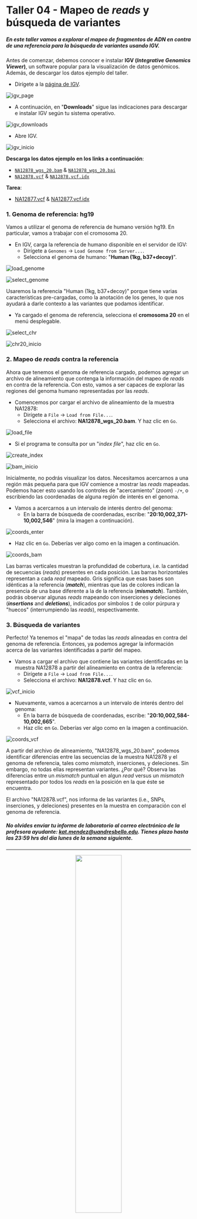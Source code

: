 # Taller 04 - Mapeo de _reads_ y búsqueda de variantes

##### En este taller vamos a explorar el mapeo de fragmentos de ADN en contra de una referencia para la búsqueda de variantes usando IGV.

Antes de comenzar, debemos conocer e instalar **IGV (_Integrative Genomics Viewer_)**, un software popular para la visualización de datos genómicos. Además, de descargar los datos ejemplo del taller.

* Dirígete a la [página de IGV](http://software.broadinstitute.org/software/igv/home).

![igv_page](https://github.com/BIOQ380/Taller/blob/master/images/igv_page.png?raw=true)

* A continuación, en "**Downloads**" sigue las indicaciones para descargar e instalar IGV según tu sistema operativo.

![igv_downloads](https://github.com/BIOQ380/Taller/blob/master/images/igv_downloads.png?raw=true)

* Abre IGV.

![igv_inicio](https://github.com/BIOQ380/Taller/blob/master/images/igv_inicio.png?raw=true)

**Descarga los datos ejemplo en los links a continuación**:

- [`NA12878_wgs_20.bam`](https://www.dropbox.com/s/0qoudc588jbpoqj/NA12878_wgs_20.bam?dl=0) & [`NA12878_wgs_20.bai`](https://www.dropbox.com/s/zjzs9pdmkwed2jg/NA12878_wgs_20.bai?dl=0)
- [`NA12878.vcf`](https://www.dropbox.com/s/46yko76zecjwic5/NA12878.vcf?dl=0) & [`NA12878.vcf.idx`](https://www.dropbox.com/s/12i8fzod36rv47l/NA12878.vcf.idx?dl=0)

**Tarea**:

- [NA12877.vcf](https://www.dropbox.com/s/vydmq4aaubt41bq/NA12877.vcf?dl=0) & [NA12877.vcf.idx](https://www.dropbox.com/s/811am9v6vrmss1g/NA12877.vcf.idx?dl=0)

### 1. Genoma de referencia: hg19

Vamos a utilizar el genoma de referencia de humano versión hg19. En particular, vamos a trabajar con el cromosoma 20.

* En IGV, carga la referencia de humano disponible en el servidor de IGV:
	* Dirígete a `Genomes` -> `Load Genome from Server...`.
	* Selecciona el genoma de humano: "**Human (1kg, b37+decoy)**".

![load_genome](https://us.v-cdn.net/5019796/uploads/FileUpload/50/ea77178d2c4407230d0a0282777951.png)

![select_genome](https://github.com/BIOQ380/Taller/blob/master/images/select_genome.png?raw=true)

Usaremos la referencia "Human (1kg, b37+decoy)" porque tiene varias características pre-cargadas, como la anotación de los genes, lo que nos ayudará a darle contexto a las variantes que podamos identificar.

* Ya cargado el genoma de referencia, selecciona el **cromosoma 20** en el menú desplegable.

![select_chr](https://github.com/BIOQ380/Taller/blob/master/images/select_chr.png?raw=true)

![chr20_inicio](https://github.com/BIOQ380/Taller/blob/master/images/chr20_inicio.png?raw=true)

### 2. Mapeo de _reads_ contra la referencia

Ahora que tenemos el genoma de referencia cargado, podemos agregar un archivo de alineamiento que contenga la información del mapeo de _reads_ en contra de la referencia. Con esto, vamos a ser capaces de explorar las regiones del genoma humano representadas por las _reads_.

* Comencemos por cargar el archivo de alineamiento de la muestra NA12878:
	* Dirígete a `File` -> `Load from File...`.
	* Selecciona el archivo: **NA12878_wgs_20.bam**. Y haz clic en `Go`.

![load_file](https://us.v-cdn.net/5019796/uploads/FileUpload/10/48eeee26b88c6acafde8a76e8da4dd.png)

* Si el programa te consulta por un "_index file_", haz clic en `Go`.

![create_index](https://github.com/BIOQ380/Taller/blob/master/images/create_index.png?raw=true)

![bam_inicio](https://github.com/BIOQ380/Taller/blob/master/images/bam_inicio.png?raw=true)

Inicialmente, no podrás visualizar los datos. Necesitamos acercarnos a una región más pequeña para que IGV comience a mostrar las _reads_ mapeadas. Podemos hacer esto usando los controles de "acercamiento" (_zoom_) `-/+`, o escribiendo las coordenadas de alguna región de interés en el genoma.

* Vamos a acercarnos a un intervalo de interés dentro del genoma:
	* En la barra de búsqueda de coordenadas, escribe: "**20:10,002,371-10,002,546**" (mira la imagen a continuación).

![coords_enter](https://github.com/BIOQ380/Taller/blob/master/images/coords_enter.png?raw=true)

* Haz clic en `Go`. Deberías ver algo como en la imagen a continuación.

![coords_bam](https://github.com/BIOQ380/Taller/blob/master/images/coords_bam.png?raw=true)

Las barras verticales muestran la profundidad de cobertura, i.e. la cantidad de secuencias (_reads_) presentes en cada posición. Las barras horizontales representan a cada _read_ mapeado. Gris significa que esas bases son idénticas a la referencia (**_match_**), mientras que las de colores indican la presencia de una base diferente a la de la referencia (**_mismatch_**). También, podrás observar algunas _reads_ mapeando con inserciones y deleciones (**_insertions_** and **_deletions_**), indicados por símbolos `I` de color púrpura y "huecos" (interrumpiendo las _reads_), respectivamente.

### 3. Búsqueda de variantes

Perfecto! Ya tenemos el "mapa" de todas las _reads_ alineadas en contra del genoma de referencia. Entonces, ya podemos agregar la información acerca de las variantes identificadas a partir del mapeo.

* Vamos a cargar el archivo que contiene las variantes identificadas en la muestra NA12878 a partir del alineamiento en contra de la referencia:
	* Dirígete a `File` -> `Load from File...`.
	* Selecciona el archivo: **NA12878.vcf**. Y haz clic en `Go`.

![vcf_inicio](https://github.com/BIOQ380/Taller/blob/master/images/vcf_inicio.png?raw=true)

* Nuevamente, vamos a acercarnos a un intervalo de interés dentro del genoma:
	* En la barra de búsqueda de coordenadas, escribe: "**20:10,002,584-10,002,665**".
	* Haz clic en `Go`. Deberías ver algo como en la imagen a continuación.

![coords_vcf](https://github.com/BIOQ380/Taller/blob/master/images/coords_vcf.png?raw=true)

A partir del archivo de alineamiento, "NA12878_wgs_20.bam", podemos identificar diferencias entre las secuencias de la muestra NA12878 y el genoma de referencia, tales como _mismatch_, inserciones, y deleciones. Sin embargo, no todas ellas representan variantes. ¿Por qué? Observa las diferencias entre un _mismatch_ puntual en algun _read_ versus un _mismatch_ representado por todos los _reads_ en la posición en la que éste se encuentra.

El archivo "NA12878.vcf", nos informa de las variantes (i.e., SNPs, inserciones, y deleciones) presentes en la muestra en comparación con el genoma de referencia.

##### No olvides enviar tu informe de laboratorio al correo electrónico de la profesora ayudante: kat.mendez@uandresbello.edu. Tienes plazo hasta las 23:59 hrs del día lunes de la semana siguiente.

---

<p align="center">
<img width="50%" src="https://github.com/bioinf-biotec/labs_bioinf/blob/master/images/unab_cbib_horizontal.png?raw=true">
</p>
